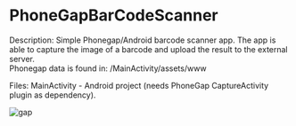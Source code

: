 # PhoneGapBarCodeScanner

Description:
Simple Phonegap/Android barcode scanner app. The app is able to capture the image of a barcode and upload the result to the external server.
<br />Phonegap data is found in: /MainActivity/assets/www

Files:
MainActivity - Android project (needs PhoneGap CaptureActivity plugin as dependency).

![gap](https://github.com/user-attachments/assets/8ab3df1e-c810-429b-9d4a-eef729308bac)
